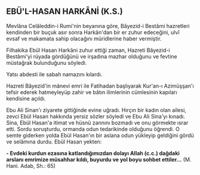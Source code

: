## EBÜ'L-HASAN HARKÂNİ (K.S.)

Mevlâna Celâleddin-i Rumi'nin beyanına göre, Bâyezid-i Bestâmi hazretleri kendinden bir buçuk asır sonra Harkân'dan bir er zuhur edeceğini, ulvî evsaf ve makamata sahip olacağını müridlerine haber vermiştir.

Filhakika Ebül Hasan Harkâni zuhur ettiği zaman, Hazreti Bâyezid-i Bestâmi'yi rüyada gördüğünü ve ir­şadına mazhar olduğunu ve fevtine müstağrak bulun­duğunu söyledi.

Yatsı abdesti ile sabah namazını kılardı.

Hazreti Bâyezid'in mânevi emri ile Fatihadan başlıyarak Kur'an-ı Azimüşşan'ı tefsir ederek hatmeyleyüp za­hir ve bâtın ilimlerinin cümlesinin kapıları kendisine açıldı.

Ebu Ali Sinan'ı ziyarete gittiğinde evine uğradı. Hır­çın bir kadın olan ailesi, zevci Ebül Hasan hakkında yer­siz sözler söyledi ve Ebu Ali Sina'yı kınadı. Sina, Ebül Hasan'a itimat ve hüsnü zannını bozmadı ve onu gör­mekte ısrar etti. Sordu soruşturdu, ormanda odun tedarikinde olduğunu öğrendi. O semte giderken yolda Ebül Hasan'ın bir aslana odun yükleyip geldiğini gördü ve selâmına durdu. Ebül Hasan yekten:

**- Evdeki kurdun ezasına katlandığımızdan dolayı Allah (c.c.) dağdaki arslanı emrimize müsahhar kıldı, buyurdu ve yol boyu sohbet ettiler...**
(M. Hani. Adab, Sh.: 65)
